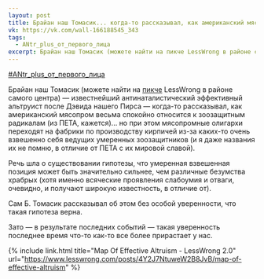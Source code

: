 ```yaml
---
layout: post
title: Брайан наш Томасик... когда-то рассказывал, как американский мясопром весьма спокойно относится к зоозащитным радикалам
vk: https://vk.com/wall-166188545_343
tags:
  - ANtr_plus_от_первого_лица
excerpt: Брайан наш Томасик (можете найти на пикче LessWrong в районе самого центра) — известнейший антинаталистический эффективный альтруист после Дэвида нашего Пирса — когда-то рассказывал, как американский мясопром весьма спокойно относится к зоозащитным радикалам (из ПЕТА, кажется)... но при этом мясопромные олигархи переходят на фабрики по производству кирпичей из-за каких-то очень взвешенно себя ведущих умеренных зоозащитников (и я даже названия их не помню, в отличие от ПЕТА с их мировой славой). ...
---
```

[#ANtr_plus_от_первого_лица](poisk.html#ANtr_plus_от_первого_лица)

Брайан наш Томасик (можете найти на [пикче](https://www.lesswrong.com/posts/4Y2J7NtuweW2B8JvB/map-of-effective-altruism) LessWrong в районе самого центра) — известнейший антинаталистический эффективный альтруист после Дэвида нашего Пирса — когда-то рассказывал, как американский мясопром весьма спокойно относится к зоозащитным радикалам (из ПЕТА, кажется)... но при этом мясопромные олигархи переходят на фабрики по производству кирпичей из-за каких-то очень взвешенно себя ведущих умеренных зоозащитников (и я даже названия их не помню, в отличие от ПЕТА с их мировой славой). 

Речь шла о существовании гипотезы, что умеренная взвешенная позиция может быть значительно сильнее, чем различные безумства храбрых (хотя именно всяческие проявления слабоумия и отваги, очевидно, и получают широкую известность, в отличие от).

Сам Б. Томасик рассказывал об этом без особой уверенности, что такая гипотеза верна. 

Зато — в результате последних событий — такая уверенность последнее время что-то как-то все более прирастает у нас.

{% include link.html title="Map Of Effective Altruism - LessWrong 2.0" url="https://www.lesswrong.com/posts/4Y2J7NtuweW2B8JvB/map-of-effective-altruism" %}
